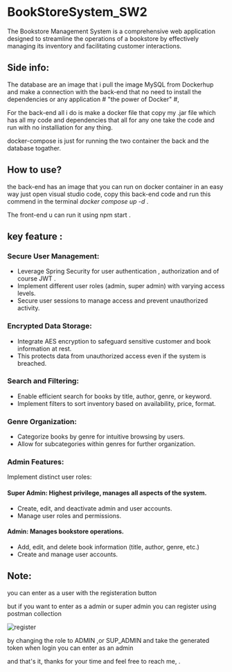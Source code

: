 # BookStoreSystem_SW2
The Bookstore Management System is a comprehensive web application  designed to streamline the operations of a bookstore by effectively  managing its inventory and facilitating customer interactions.

## Side info:
The database are an image that i pull the image MySQL from Dockerhup and make a connection with the back-end that no need to install the dependencies or any application # "the power of Docker" #,

For the back-end all i do is make a docker file that copy my .jar file which has all my code and dependencies that all for any one take the code and run with no installiation for any thing.

docker-compose is just for running the two container the back and the database togather.
## How to use?
the back-end has an image that you can run on docker container in an easy way 
just open visual studio code, copy this back-end code and run this commend in the terminal 
*docker compose up -d* .

The front-end u can run it using npm start .

## key feature :

### Secure User Management:

- Leverage Spring Security for user authentication , authorization and of course JWT .
- Implement different user roles (admin, super admin) with varying access levels.
- Secure user sessions to manage access and prevent unauthorized activity.

### Encrypted Data Storage:

- Integrate AES encryption to safeguard sensitive customer and book information at rest.
- This protects data from unauthorized access even if the system is breached.

### Search and Filtering:

- Enable efficient search for books by title, author, genre, or keyword.
- Implement filters to sort inventory based on availability, price, format.

### Genre Organization:

- Categorize books by genre for intuitive browsing by users.
- Allow for subcategories within genres for further organization.

### Admin Features:

Implement distinct user roles:
#### Super Admin: Highest privilege, manages all aspects of the system.
- Create, edit, and deactivate admin and user accounts.
- Manage user roles and permissions.
  
#### Admin: Manages bookstore operations.
- Add, edit, and delete book information (title, author, genre, etc.)
- Create and manage user accounts.

## Note:
you can enter as a user with the registeration button 

but if you want to enter as a admin or super admin you can register using postman collection


![register](https://github.com/Yosofhatem/BookStore_SW2/assets/99391572/b9bf98c2-362b-4546-a8db-d1161dad7ef0)

by changing the role to ADMIN ,or SUP_ADMIN and take the generated token when login you can enter as an admin

and that's it, thanks for your time and feel free to reach me, .

